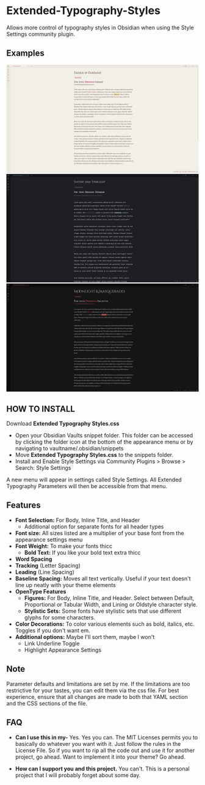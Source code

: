 # Extended-Typography-Styles
Allows more control of typography styles in Obsidian when using the Style Settings community plugin.

## Examples
![](images/FaerieandFantasie.png)
![](images/SystemandStarlight.png)
![](images/MoonlightandMasquerades.png)

## HOW TO INSTALL
Download **Extended Typography Styles.css**
- Open your Obsidian Vaults snippet folder. This folder can be accessed by clicking the folder icon at the bottom of the appearance menu or by navigating to vaultname/.obsidian/snippets
- Move **Extended Typography Styles.css** to the snippets folder.
- Install and Enable Style Settings via Community Plugins > Browse > Search: Style Settings

A new menu will appear in settings called Style Settings. All Extended Typography Parameters will then be accessible from that menu.

## Features
- **Font Selection:** For Body, Inline Title, and Header
  - Additional option for separate fonts for all header types
- **Font size:** All sizes listed are a multiplier of your base font from the appearance settings menu
- **Font Weight:** To make your fonts thicc
  - **Bold Text:** If you like your bold text extra thicc
- **Word Spacing**
- **Tracking** (Letter Spacing)
- **Leading** (Line Spacing)
- **Baseline Spacing:** Moves all text vertically. Useful if your text doesn't line up neatly with your theme elements
- **OpenType Features**
  - **Figures:** For Body, Inline Title, and Header. Select between Default, Proportional or Tabular Width, and Lining or Oldstyle character style.
  - **Stylistic Sets:** Some fonts have stylistic sets that use different glyphs for some characters.
- **Color Decorations:** To color various elements such as bold, italics, etc. Toggles if you don't want em.
- **Additional options:** Maybe I'll sort them, maybe I won't
  - Link Underline Toggle
  - Highlight Appearance Settings

## Note
Parameter defaults and limitations are set by me. If the limitations are too restrictive for your tastes, you can edit them via the css file.
For best experience, ensure that all changes are made to both that YAML section and the CSS sections of the file.



## FAQ
- **Can I use this in my-** Yes. Yes you can. The MIT Licenses permits you to basically do whatever you want with it. Just follow the rules in the License File. So if you want to rip all the code out and use it for another project, go ahead. Want to implement it into your theme? Go ahead.

- **How can I support you and this project.** You can't. This is a personal project that I will probably forget about some day.

